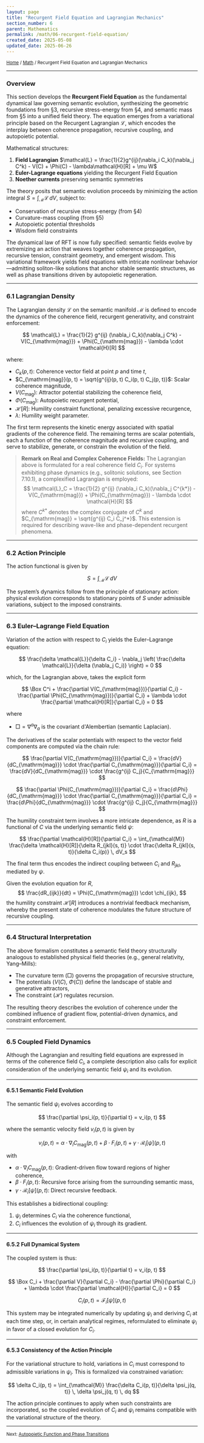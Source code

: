 ```yaml
---
layout: page
title: "Recurgent Field Equation and Lagrangian Mechanics"
section_number: 6
parent: Mathematics
permalink: /math/06-recurgent-field-equation/
created_date: 2025-05-08
updated_date: 2025-06-26
---
```


<small>[Home](/) / [Math](/math/) / Recurgent Field Equation and Lagrangian Mechanics</small>

---

### Overview

This section develops the **Recurgent Field Equation** as the fundamental dynamical law governing semantic evolution, synthesizing the geometric foundations from §3, recursive stress-energy from §4, and semantic mass from §5 into a unified field theory. The equation emerges from a variational principle based on the Recurgent Lagrangian $\mathcal{L}$, which encodes the interplay between coherence propagation, recursive coupling, and autopoietic potential.

Mathematical structures:
1. **Field Lagrangian** $\mathcal{L} = \frac{1}{2}g^{ij}(\nabla_i C_k)(\nabla_j C^k) - V(C) + \Phi(C) - \lambda\mathcal{H}[R] + \mu W$
2. **Euler-Lagrange equations** yielding the Recurgent Field Equation
3. **Noether currents** preserving semantic symmetries

The theory posits that semantic evolution proceeds by minimizing the action integral $S = \int_{\mathcal{M}} \mathcal{L} \, dV$, subject to:
- Conservation of recursive stress-energy (from §4)
- Curvature-mass coupling (from §5)
- Autopoietic potential thresholds
- Wisdom field constraints

The dynamical law of RFT is now fully specified: semantic fields evolve by extremizing an action that weaves together coherence propagation, recursive tension, constraint geometry, and emergent wisdom. This variational framework yields field equations with intricate nonlinear behavior—admitting soliton-like solutions that anchor stable semantic structures, as well as phase transitions driven by autopoietic regeneration.

---

### **6.1 Lagrangian Density**

The Lagrangian density $\mathcal{L}$ on the semantic manifold $\mathcal{M}$ is defined to encode the dynamics of the coherence field, recurgent generativity, and constraint enforcement:

$$
\mathcal{L} = \frac{1}{2} g^{ij} (\nabla_i C_k)(\nabla_j C^k) - V(C_{\mathrm{mag}}) + \Phi(C_{\mathrm{mag}}) - \lambda \cdot \mathcal{H}[R]
$$

where:

- $C_k(p, t)$: Coherence vector field at point $p$ and time $t$,
- $C_{\mathrm{mag}}(p, t) = \sqrt{g^{ij}(p, t) C_i(p, t) C_j(p, t)}$: Scalar coherence magnitude,
- $V(C_{\mathrm{mag}})$: Attractor potential stabilizing the coherence field,
- $\Phi(C_{\mathrm{mag}})$: Autopoietic recurgent potential,
- $\mathcal{H}[R]$: Humility constraint functional, penalizing excessive recurgence,
- $\lambda$: Humility weight parameter.

The first term represents the kinetic energy associated with spatial gradients of the coherence field. The remaining terms are scalar potentials, each a function of the coherence magnitude and recursive coupling, and serve to stabilize, generate, or constrain the evolution of the field.

> **Remark on Real and Complex Coherence Fields:** The Lagrangian above is formulated for a real coherence field $C_i$. For systems exhibiting phase dynamics (e.g., solitonic solutions, see Section 7.10.1), a complexified Lagrangian is employed:
> $$
> \mathcal{L}_C = \frac{1}{2} g^{ij} (\nabla_i C_k)(\nabla_j C^{k*}) - V(C_{\mathrm{mag}}) + \Phi(C_{\mathrm{mag}}) - \lambda \cdot \mathcal{H}[R]
> $$
> where $C^{k*}$ denotes the complex conjugate of $C^k$ and $C_{\mathrm{mag}} = \sqrt{g^{ij} C_i C_j^*}$. This extension is required for describing wave-like and phase-dependent recurgent phenomena.

---

### **6.2 Action Principle**

The action functional is given by

$$
S = \int_{\mathcal{M}} \mathcal{L} \, dV
$$

The system’s dynamics follow from the principle of stationary action: physical evolution corresponds to stationary points of $S$ under admissible variations, subject to the imposed constraints.

---

### **6.3 Euler–Lagrange Field Equation**

Variation of the action with respect to $C_i$ yields the Euler–Lagrange equation:

$$
\frac{\delta \mathcal{L}}{\delta C_i} - \nabla_j \left( \frac{\delta \mathcal{L}}{\delta (\nabla_j C_i)} \right) = 0
$$

which, for the Lagrangian above, takes the explicit form

$$
\Box C^i + \frac{\partial V(C_{\mathrm{mag}})}{\partial C_i} - \frac{\partial \Phi(C_{\mathrm{mag}})}{\partial C_i} + \lambda \cdot \frac{\partial \mathcal{H}[R]}{\partial C_i} = 0
$$

where

- $\Box = \nabla^a \nabla_a$ is the covariant d'Alembertian (semantic Laplacian).

The derivatives of the scalar potentials with respect to the vector field components are computed via the chain rule:

$$
\frac{\partial V(C_{\mathrm{mag}})}{\partial C_i} = \frac{dV}{dC_{\mathrm{mag}}} \cdot \frac{\partial C_{\mathrm{mag}}}{\partial C_i} = \frac{dV}{dC_{\mathrm{mag}}} \cdot \frac{g^{ij} C_j}{C_{\mathrm{mag}}}
$$

$$
\frac{\partial \Phi(C_{\mathrm{mag}})}{\partial C_i} = \frac{d\Phi}{dC_{\mathrm{mag}}} \cdot \frac{\partial C_{\mathrm{mag}}}{\partial C_i} = \frac{d\Phi}{dC_{\mathrm{mag}}} \cdot \frac{g^{ij} C_j}{C_{\mathrm{mag}}}
$$

The humility constraint term involves a more intricate dependence, as $R$ is a functional of $C$ via the underlying semantic field $\psi$:

$$
\frac{\partial \mathcal{H}[R]}{\partial C_i} = \int_{\mathcal{M}} \frac{\delta \mathcal{H}[R]}{\delta R_{jkl}(s, t)} \cdot \frac{\delta R_{jkl}(s, t)}{\delta C_i(p)} \, dV_s
$$

The final term thus encodes the indirect coupling between $C_i$ and $R_{jkl}$, mediated by $\psi$.

Given the evolution equation for $R$,
$$
\frac{dR_{ijk}}{dt} = \Phi(C_{\mathrm{mag}}) \cdot \chi_{ijk},
$$
the humility constraint $\mathcal{H}[R]$ introduces a nontrivial feedback mechanism, whereby the present state of coherence modulates the future structure of recursive coupling.

---

### **6.4 Structural Interpretation**

The above formalism constitutes a semantic field theory structurally analogous to established physical field theories (e.g., general relativity, Yang–Mills):

- The curvature term ($\Box$) governs the propagation of recursive structure,
- The potentials ($V(C)$, $\Phi(C)$) define the landscape of stable and generative attractors,
- The constraint ($\mathcal{H}$) regulates recursion.

The resulting theory describes the evolution of coherence under the combined influence of gradient flow, potential-driven dynamics, and constraint enforcement.

---

### **6.5 Coupled Field Dynamics**

Although the Lagrangian and resulting field equations are expressed in terms of the coherence field $C_i$, a complete description also calls for explicit consideration of the underlying semantic field $\psi_i$ and its evolution.

---

#### **6.5.1 Semantic Field Evolution**

The semantic field $\psi_i$ evolves according to

$$
\frac{\partial \psi_i(p, t)}{\partial t} = v_i(p, t)
$$

where the semantic velocity field $v_i(p, t)$ is given by

$$
v_i(p, t) = \alpha \cdot \nabla_i C_{\mathrm{mag}}(p, t) + \beta \cdot F_i(p, t) + \gamma \cdot \mathcal{R}_i[\psi](p, t)
$$

with

- $\alpha \cdot \nabla_i C_{\mathrm{mag}}(p, t)$: Gradient-driven flow toward regions of higher coherence,
- $\beta \cdot F_i(p, t)$: Recursive force arising from the surrounding semantic mass,
- $\gamma \cdot \mathcal{R}_i[\psi](p, t)$: Direct recursive feedback.

This establishes a bidirectional coupling:

1. $\psi_i$ determines $C_i$ via the coherence functional,
2. $C_i$ influences the evolution of $\psi_i$ through its gradient.

---

#### **6.5.2 Full Dynamical System**

The coupled system is thus:

$$
\frac{\partial \psi_i(p, t)}{\partial t} = v_i(p, t)
$$

$$
\Box C_i + \frac{\partial V}{\partial C_i} - \frac{\partial \Phi}{\partial C_i} + \lambda \cdot \frac{\partial \mathcal{H}}{\partial C_i} = 0
$$

$$
C_i(p, t) = \mathcal{F}_i[\psi](p, t)
$$

This system may be integrated numerically by updating $\psi_i$ and deriving $C_i$ at each time step, or, in certain analytical regimes, reformulated to eliminate $\psi_i$ in favor of a closed evolution for $C_i$.

---

#### **6.5.3 Consistency of the Action Principle**

For the variational structure to hold, variations in $C_i$ must correspond to admissible variations in $\psi_i$. This is formalized via constrained variation:

$$
\delta C_i(p, t) = \int_{\mathcal{M}} \frac{\delta C_i(p, t)}{\delta \psi_j(q, t)} \, \delta \psi_j(q, t) \, dq
$$

The action principle continues to apply when such constraints are incorporated, so the coupled evolution of $C_i$ and $\psi_i$ remains compatible with the variational structure of the theory.

---

<small>Next: [Autopoietic Function and Phase Transitions](/math/07-autopoietic-function/)</small>
